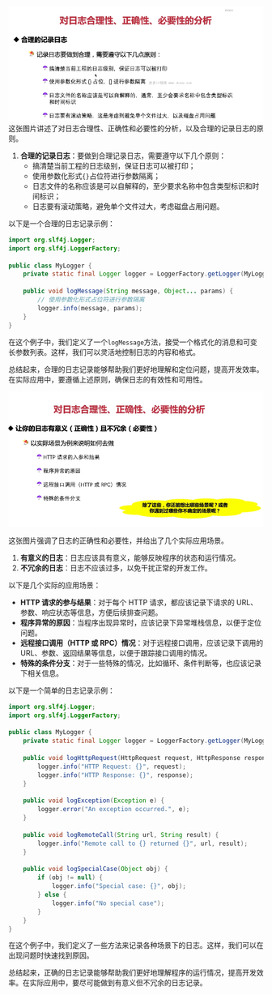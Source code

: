 ![alt text](image-41.png)
这张图片讲述了对日志合理性、正确性和必要性的分析，以及合理的记录日志的原则。

1. **合理的记录日志**：要做到合理记录日志，需要遵守以下几个原则：
   - 搞清楚当前工程的日志级别，保证日志可以被打印；
   - 使用参数化形式`{}`占位符进行参数隔离；
   - 日志文件的名称应该是可以自解释的，至少要求名称中包含类型标识和时间标识；
   - 日志要有滚动策略，避免单个文件过大，考虑磁盘占用问题。

以下是一个合理的日志记录示例：

```java
import org.slf4j.Logger;
import org.slf4j.LoggerFactory;

public class MyLogger {
    private static final Logger logger = LoggerFactory.getLogger(MyLogger.class);

    public void logMessage(String message, Object... params) {
        // 使用参数化形式占位符进行参数隔离
        logger.info(message, params);
    }
}
```

在这个例子中，我们定义了一个`logMessage`方法，接受一个格式化的消息和可变长参数列表。这样，我们可以灵活地控制日志的内容和格式。

总结起来，合理的日志记录能够帮助我们更好地理解和定位问题，提高开发效率。在实际应用中，要遵循上述原则，确保日志的有效性和可用性。

![alt text](image-42.png)

这张图片强调了日志的正确性和必要性，并给出了几个实际应用场景。

1. **有意义的日志**：日志应该具有意义，能够反映程序的状态和运行情况。
2. **不冗余的日志**：日志不应该过多，以免干扰正常的开发工作。

以下是几个实际的应用场景：

- **HTTP 请求的参与结果**：对于每个 HTTP 请求，都应该记录下请求的 URL、参数、响应状态等信息，方便后续排查问题。
- **程序异常的原因**：当程序出现异常时，应该记录下异常堆栈信息，以便于定位问题。
- **远程接口调用（HTTP 或 RPC）情况**：对于远程接口调用，应该记录下调用的 URL、参数、返回结果等信息，以便于跟踪接口调用的情况。
- **特殊的条件分支**：对于一些特殊的情况，比如循环、条件判断等，也应该记录下相关信息。

以下是一个简单的日志记录示例：

```java
import org.slf4j.Logger;
import org.slf4j.LoggerFactory;

public class MyLogger {
    private static final Logger logger = LoggerFactory.getLogger(MyLogger.class);

    public void logHttpRequest(HttpRequest request, HttpResponse response) {
        logger.info("HTTP Request: {}", request);
        logger.info("HTTP Response: {}", response);
    }

    public void logException(Exception e) {
        logger.error("An exception occurred.", e);
    }

    public void logRemoteCall(String url, String result) {
        logger.info("Remote call to {} returned {}", url, result);
    }

    public void logSpecialCase(Object obj) {
        if (obj != null) {
            logger.info("Special case: {}", obj);
        } else {
            logger.info("No special case");
        }
    }
}
```

在这个例子中，我们定义了一些方法来记录各种场景下的日志。这样，我们可以在出现问题时快速找到原因。

总结起来，正确的日志记录能够帮助我们更好地理解程序的运行情况，提高开发效率。在实际应用中，要尽可能做到有意义但不冗余的日志记录。
